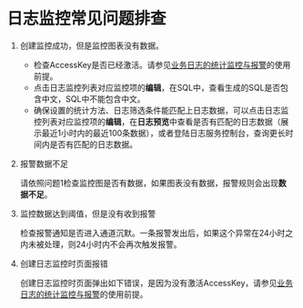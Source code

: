 # 日志监控常见问题排查

1.  创建监控成功，但是监控图表没有数据。
    -   检查AccessKey是否已经激活。请参见[业务日志的统计监控与报警](/cn.zh-CN/最佳实践/日志监控最佳实践/业务日志的统计监控与报警.md)的使用前提。
    -   点击日志监控列表对应监控项的**编辑**，在SQL中，查看生成的SQL是否包含中文，SQL中不能包含中文。
    -   确保设置的统计方法、日志筛选条件能匹配上日志数据，可以点击日志监控列表对应监控项的**编辑**，在**日志预览**中查看是否有匹配的日志数据（展示最近1小时内的最近100条数据），或者登陆日志服务控制台，查询更长时间内是否有匹配的日志数据。
2.  报警数据不足

    请依照问题1检查监控图是否有数据，如果图表没有数据，报警规则会出现**数据不足**。

3.  监控数据达到阈值，但是没有收到报警

    检查报警通知是否进入通道沉默。一条报警发出后，如果这个异常在24小时之内未被处理，则24小时内不会再次触发报警。

4.  创建日志监控时页面报错

    创建日志监控时页面弹出如下错误，是因为没有激活AccessKey，请参见[业务日志的统计监控与报警](/cn.zh-CN/最佳实践/日志监控最佳实践/业务日志的统计监控与报警.md)的使用前提。


